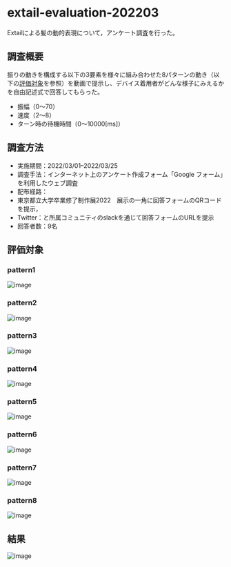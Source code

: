 # extail-evaluation-202203

Extailによる髪の動的表現について，アンケート調査を行った。

## 調査概要
振りの動きを構成する以下の3要素を様々に組み合わせた8パターンの動き（以下の[評価対象](https://github.com/mt-sumikko/extail-evaluation-202203/blob/main/README.md#%E8%A9%95%E4%BE%A1%E5%AF%BE%E8%B1%A1)を参照）を動画で提示し、デバイス着用者がどんな様子にみえるかを自由記述式で回答してもらった。
- 振幅（0〜70）
- 速度（2〜8）
- ターン時の待機時間（0〜10000[ms]）
 
## 調査方法
- 実施期間：2022/03/01–2022/03/25
- 調査手法：インターネット上のアンケート作成フォーム「Google フォーム」を利用したウェブ調査
- 配布経路：
 - 東京都立大学卒業修了制作展2022　展示の一角に回答フォームのQRコードを提示，
 - Twitter：と所属コミュニティのslackを通じて回答フォームのURLを提示
- 回答者数：9名

## 評価対象
### pattern1
![image](https://github.com/mt-sumikko/extail-evaluation-202203/blob/main/pattern_1.gif)
### pattern2
![image](https://github.com/mt-sumikko/extail-evaluation-202203/blob/main/pattern_2.gif)
### pattern3
![image](https://github.com/mt-sumikko/extail-evaluation-202203/blob/main/pattern_3.gif)
### pattern4
![image](https://github.com/mt-sumikko/extail-evaluation-202203/blob/main/pattern_4.gif)
### pattern5
![image](https://github.com/mt-sumikko/extail-evaluation-202203/blob/main/pattern_5.gif)
### pattern6
![image](https://github.com/mt-sumikko/extail-evaluation-202203/blob/main/pattern_6.gif)
### pattern7
![image](https://github.com/mt-sumikko/extail-evaluation-202203/blob/main/pattern_7.gif)
### pattern8
![image](https://github.com/mt-sumikko/extail-evaluation-202203/blob/main/pattern_8.gif)
## 結果
![image](https://github.com/mt-sumikko/extail-evaluation-202203/blob/main/result.png)
